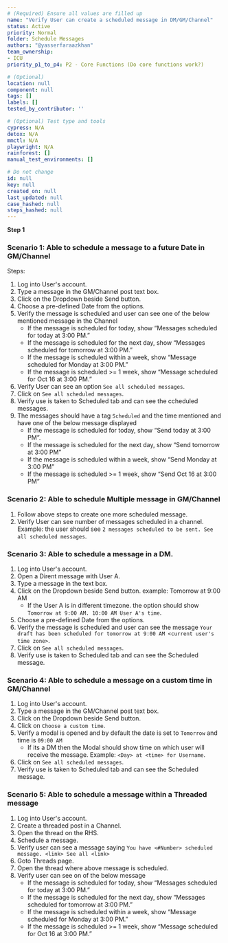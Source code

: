 ```yaml
---
# (Required) Ensure all values are filled up
name: "Verify User can create a scheduled message in DM/GM/Channel"
status: Active
priority: Normal
folder: Schedule Messages
authors: "@yasserfaraazkhan"
team_ownership:
- ICU
priority_p1_to_p4: P2 - Core Functions (Do core functions work?)

# (Optional)
location: null
component: null
tags: []
labels: []
tested_by_contributor: ''

# (Optional) Test type and tools
cypress: N/A
detox: N/A
mmctl: N/A
playwright: N/A
rainforest: []
manual_test_environments: []

# Do not change
id: null
key: null
created_on: null
last_updated: null
case_hashed: null
steps_hashed: null
---
```


**Step 1**

### Scenario 1: Able to schedule a message to a future Date in GM/Channel

Steps:

1. Log into User's account.
2. Type a message in the GM/Channel post text box.
3. Click on the Dropdown beside Send button.
4. Choose a pre-defined Date from the options.
5. Verify the message is scheduled and user can see one of the below mentioned message in the Channel
   - If the message is scheduled for today, show “Messages scheduled for today at 3:00 PM.”
   - If the message is scheduled for the next day, show “Messages scheduled for tomorrow at 3:00 PM.”
   - If the message is scheduled within a week, show “Message scheduled for Monday at 3:00 PM.”
   - If the message is scheduled >= 1 week, show “Message scheduled for Oct 16 at 3:00 PM.”
6. Verify User can see an option `See all scheduled messages`.
7. Click on `See all scheduled messages`.
8. Verify use is taken to Scheduled tab and can see the ccheduled messages.
9. The messages should have a tag `Scheduled` and the time mentioned and have one of the below message displayed
   - If the message is scheduled for today, show “Send today at 3:00 PM”.
   - If the message is scheduled for the next day, show “Send tomorrow at 3:00 PM”
   - If the message is scheduled within a week, show “Send Monday at 3:00 PM”
   - If the message is scheduled >= 1 week, show “Send Oct 16 at 3:00 PM”

### Scenario 2: Able to schedule Multiple message in GM/Channel

1. Follow above steps to create one more scheduled message.
2. Verify User can see number of messages scheduled in a channel. Example: the user should see `2 messages scheduled to be sent. See all scheduled messages`.

### Scenario 3: Able to schedule a message in a DM.

1. Log into User's account.
2. Open a Dirent message with User A.
3. Type a message in the text box.
4. Click on the Dropdown beside Send button. example: Tomorrow at 9:00 AM
   - If the User A is in different timezone. the option should show `Tomorrow at 9:00 AM. 10:00 AM User A's time`.
5. Choose a pre-defined Date from the options.
6. Verify the message is scheduled and user can see the message `Your draft has been scheduled for tomorrow at 9:00 AM <current user's time zone>`.
7. Click on `See all scheduled messages`.
8. Verify use is taken to Scheduled tab and can see the Scheduled message.

### Scenario 4: Able to schedule a message on a custom time in GM/Channel

1. Log into User's account.
2. Type a message in the GM/Channel post text box.
3. Click on the Dropdown beside Send button.
4. Click on `Choose a custom time`.
5. Verify a modal is opened and by default the date is set to `Tomorrow` and time is `09:00 AM`
   - If its a DM then the Modal should show time on which user will receive the message. Example: `<Day> at <time> for Username`.
6. Click on `See all scheduled messages`.
7. Verify use is taken to Scheduled tab and can see the Scheduled message.

### Scenario 5: Able to schedule a message within a Threaded message

1. Log into User's account.
2. Create a threaded post in a Channel.
3. Open the thread on the RHS.
4. Schedule a message.
5. Verify user can see a message saying `You have <#Number> scheduled message. <link> See all <link>`
6. Goto Threads page.
7. Open the thread where above message is scheduled.
8. Verify user can see on of the below message
   - If the message is scheduled for today, show “Messages scheduled for today at 3:00 PM.”
   - If the message is scheduled for the next day, show “Messages scheduled for tomorrow at 3:00 PM.”
   - If the message is scheduled within a week, show “Message scheduled for Monday at 3:00 PM.”
   - If the message is scheduled >= 1 week, show “Message scheduled for Oct 16 at 3:00 PM.”
